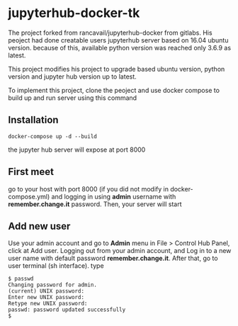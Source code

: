 # jupyterhub-docker-tk

The project forked from rancavail/jupyterhub-docker from gitlabs. His peoject had done creatable users jupyterhub server based on 16.04 ubuntu version. because of this, available python version was reached only 3.6.9 as latest.

This project modifies his project to upgrade based ubuntu version, python version and jupyter hub version up to latest.

To implement this project, clone the peoject and use docker compose to build up and run server using this command

## Installation

```
docker-compose up -d --build
```

the jupyter hub server will expose at port 8000

## First meet

go to your host with port 8000 (if you did not modify in docker-compose.yml) and logging in using **admin** username with **remember.change.it** password. Then, your server will start

## Add new user
Use your admin account and go to **Admin** menu in File > Control Hub Panel, click at Add user. Logging out from your admin account, and Log in to a new user name with default password **remember.change.it**. After that, go to user terminal (sh interface). type

```
$ passwd
Changing password for admin.
(current) UNIX password:
Enter new UNIX password:
Retype new UNIX password:
passwd: password updated successfully
$

```
